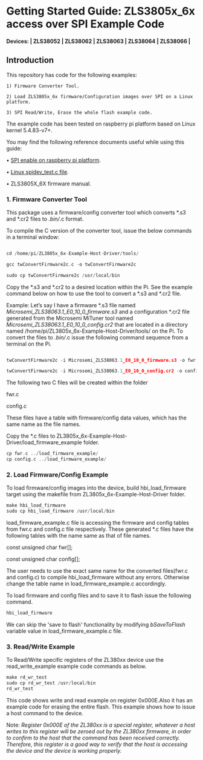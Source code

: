 # Getting Started Guide: ZLS3805x_6x access over SPI Example Code

#### Devices: | ZLS38052 | ZLS38062 | ZLS38063 | ZLS38064 | ZLS38066 |

## Introduction

This repository has code for the following examples:

    1) Firmware Converter Tool.

    2) Load ZLS3805x_6x firmware/Configuration images over SPI on a Linux platform.

    3) SPI Read/Write, Erase the whole flash example code.

 The example code has been tested on raspberry pi platform based on Linux kernel 5.4.83-v7+.

You may find the following reference documents useful while using this guide:

• [SPI enable on raspberry pi platform](https://www.raspberrypi.org/documentation/hardware/raspberrypi/spi/README.md).

• [Linux spidev_test.c file](https://github.com/torvalds/linux/blob/master/tools/spi/spidev_test.c).

• ZLS3805X_6X firmware manual.

### **1. Firmware Converter Tool**

This package uses a firmware/config converter tool which converts *.s3 and *.cr2 files to *.bin/*.c format.

To compile the C version of the converter tool, issue the below commands in a terminal window:

```c

cd /home/pi/ZL3805x_6x-Example-Host-Driver/tools/

gcc twConvertFirmware2c.c -o twConvertFirmware2c

sudo cp twConvertFirmware2c /usr/local/bin
```

Copy the *.s3 and *.cr2 to a desired location within the Pi. See the example command below on how to use the tool to convert a *.s3 and *.cr2 file.

Example: Let’s say I have a firmware *.s3 file named _Microsemi_ZLS38063.1_E0_10_0_firmware.s3_ and a configuration *.cr2 file generated from the Microsemi MiTuner tool named _Microsemi_ZLS38063.1_E0_10_0_config.cr2_ that are located in a directory named /home/pi/ZL3805x_6x-Example-Host-Driver/tools/ on the Pi. To convert the files to *.bin/*.c issue the following command sequence from a terminal on the Pi.

```c

twConvertFirmware2c -i Microsemi_ZLS38063.1_E0_10_0_firmware.s3 -o fwr.c -b 16 -f 38063 

twConvertFirmware2c -i Microsemi_ZLS38063.1_E0_10_0_config.cr2 -o config.c -b 16 -f 38063
```

The following two C files will be created within the folder

fwr.c

config.c

These files have a table with firmware/config data values, which has the same name as the file names.

Copy the *.c files to ZL3805x_6x-Example-Host-Driver/load_firmware_example folder.

```c
cp fwr.c ../load_firmware_example/
cp config.c ../load_firmware_example/
```

### **2. Load Firmware/Config Example**

To load firmware/config images into the device, build hbi_load_firmware target using the makefile from ZL3805x_6x-Example-Host-Driver folder.

```c
make hbi_load_firmware
sudo cp hbi_load_firmware /usr/local/bin
```

load_firmware_example.c file is accessing the firmware and config tables from fwr.c and config.c file respectively. These generated *.c files have the following tables with the name same as that of file names.

const unsigned char fwr[];

const unsigned char config[];

The user needs to use the exact same name for the converted files(fwr.c and config.c) to compile hbi_load_firmware without any errors. Otherwise change the table name in load_firmware_example.c accordingly.

To load firmware and config files and to save it to flash issue the following command.

```c
hbi_load_firmware
```

We can skip the 'save to flash' functionality by modifying _bSaveToFlash_ variable value in load_firmware_example.c file.

### **3. Read/Write Example**

To Read/Write specific registers of the ZL380xx device use the read_write_example example code commands as below.

```c
make rd_wr_test
sudo cp rd_wr_test /usr/local/bin
rd_wr_test
```

This code shows write and read example on register 0x000E.Also it has an example code for erasing the entire flash. This example shows how to issue a host command to the device.

Note: _Register 0x000E of the ZL380xx is a special register, whatever a host writes to this register will be zeroed out by the ZL380xx firmware, in order to confirm to the host that the command has been received correctly. Therefore, this register is a good way to verify that the host is accessing the device and the device is working properly._

